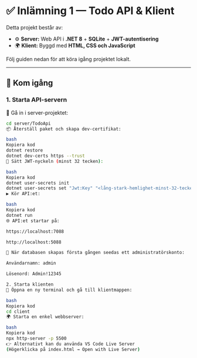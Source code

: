 # ✅ Inlämning 1 — Todo API & Klient

Detta projekt består av:  
- ⚙️ **Server:** Web API i **.NET 8** + **SQLite** + **JWT-autentisering**  
- 🌍 **Klient:** Byggd med **HTML, CSS och JavaScript**  

Följ guiden nedan för att köra igång projektet lokalt.  

---

## 🚀 Kom igång

### 1. Starta API-servern

📂 Gå in i server-projektet:
```bash
cd server/TodoApi
📦 Återställ paket och skapa dev-certifikat:

bash
Kopiera kod
dotnet restore
dotnet dev-certs https --trust
🔑 Sätt JWT-nyckeln (minst 32 tecken):

bash
Kopiera kod
dotnet user-secrets init
dotnet user-secrets set "Jwt:Key" "<lång-stark-hemlighet-minst-32-tecken>"
▶️ Kör API:et:

bash
Kopiera kod
dotnet run
🌐 API:et startar på:

https://localhost:7088

http://localhost:5088

👤 När databasen skapas första gången seedas ett administratörskonto:

Användarnamn: admin

Lösenord: Admin!12345

2. Starta klienten
📂 Öppna en ny terminal och gå till klientmappen:

bash
Kopiera kod
cd client
🌍 Starta en enkel webbserver:

bash
Kopiera kod
npx http-server -p 5500
👉 Alternativt kan du använda VS Code Live Server
(Högerklicka på index.html → Open with Live Server)
